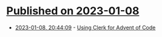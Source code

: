 # [Published on 2023-01-08](index.md)

* [2023-01-08, 20:44:09](https://lobste.rs/s/87yyxa/using_clerk_for_advent_code) - [Using Clerk for Advent of Code](https://www.juxt.pro/blog/using-clerk-for-aoc/)
